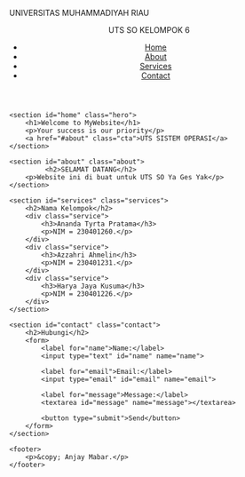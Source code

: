 UNIVERSITAS MUHAMMADIYAH RIAU
<html lang="en">
<head>
    <meta charset="UTF-8">
    <meta name="viewport" content="width=device-width, initial-scale=1.0">
    <title>Landing Page</title>
    <link rel="stylesheet" href="styles.css">
    <link rel="stylesheet" href="style.css" />
</head>
<body>
    <header>
        <nav>
            <div class="logo">UTS SO KELOMPOK 6</div>
            <ul class="nav-links">
                <li><a href="#home">Home</a></li>
                <li><a href="#about">About</a></li>
                <li><a href="#services">Services</a></li>
                <li><a href="#contact">Contact</a></li>
            </ul>
        </nav>
    </header>

    <section id="home" class="hero">
        <h1>Welcome to MyWebsite</h1>
        <p>Your success is our priority</p>
        <a href="#about" class="cta">UTS SISTEM OPERASI</a>
    </section>

    <section id="about" class="about">
             <h2>SELAMAT DATANG</h2>
        <p>Website ini di buat untuk UTS SO Ya Ges Yak</p>
    </section>

    <section id="services" class="services">
        <h2>Nama Kelompok</h2>
        <div class="service">
            <h3>Ananda Tyrta Pratama</h3>
            <p>NIM = 230401260.</p>
        </div>
        <div class="service">
            <h3>Azzahri Ahmelin</h3>
            <p>NIM = 230401231.</p>
        </div>
        <div class="service">
            <h3>Harya Jaya Kusuma</h3>
            <p>NIM = 230401226.</p>
        </div>
    </section>

    <section id="contact" class="contact">
        <h2>Hubungi</h2>
        <form>
            <label for="name">Name:</label>
            <input type="text" id="name" name="name">
            
            <label for="email">Email:</label>
            <input type="email" id="email" name="email">
            
            <label for="message">Message:</label>
            <textarea id="message" name="message"></textarea>
            
            <button type="submit">Send</button>
        </form>
    </section>

    <footer>
        <p>&copy; Anjay Mabar.</p>
    </footer>
</body>
</html>
